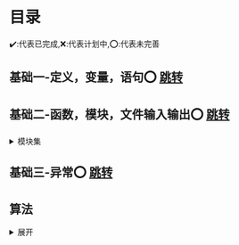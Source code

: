 # 目录
:heavy_check_mark::代表已完成,:x::代表计划中,:o::代表未完善
## 基础一-定义，变量，语句:o: [跳转](https://github.com/3114aaa/Python-1)

## 基础二-函数，模块，文件输入输出:o: [跳转](https://github.com/3114aaa/Python-2)
<details><summary>模块集</summary>
  <p><b>tkinter 标准图形界面模块</b><a href="https://github.com/3114aaa/Python-4">未完成</a></p>
  <p><b>pygame 游戏模块</b><a href="#">未完成</a></p>
  <p><b>爬虫</b><a href="#">未完成</a></p>
  <p><b>人脸识别</b><a href="#">未完成</a></p>
 </details>
  
## 基础三-异常:o: [跳转](https://github.com/3114aaa/Python-3)
## 算法
<details><summary>展开</summary>
 ### 排序算法:o: [跳转](https://github.com/3114aaa/Python-a)
</details>
